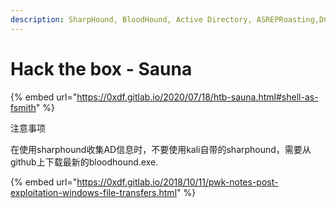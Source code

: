 ```yaml
---
description: SharpHound, BloodHound, Active Directory, ASREPRoasting,DCSync Attack
---
```


# Hack the box - Sauna

{% embed url="https://0xdf.gitlab.io/2020/07/18/htb-sauna.html#shell-as-fsmith" %}

注意事项

在使用sharphound收集AD信息时，不要使用kali自带的sharphound，需要从github上下载最新的bloodhound.exe.

{% embed url="https://0xdf.gitlab.io/2018/10/11/pwk-notes-post-exploitation-windows-file-transfers.html" %}
